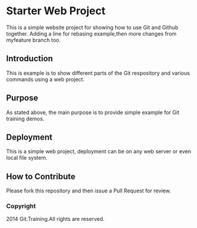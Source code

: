 # Starter Web Project
This is a simple website project for 
showing how to use Git and Github together.
Adding a line for rebasing example,then 
more changes from myfeature branch too.

## Introduction
This is example is to show different parts
of the Git respository and various commands
using a web project. 

## Purpose
As stated above, the main purpose is to 
provide simple example for Git training demos.

## Deployment
This is a simple web project, deployment
can be on any web server or even local
file system.

## How to Contribute

Please fork this repository and then issue a Pull Request 
for review.

### Copyright
2014 Git.Training.All rights are reserved.
